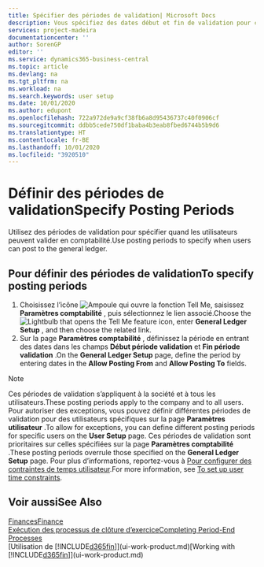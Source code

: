```yaml
---
title: Spécifier des périodes de validation| Microsoft Docs
description: Vous spécifiez des dates début et fin de validation pour configurer quand les utilisateurs peuvent valider en comptabilité.
services: project-madeira
documentationcenter: ''
author: SorenGP
editor: ''
ms.service: dynamics365-business-central
ms.topic: article
ms.devlang: na
ms.tgt_pltfrm: na
ms.workload: na
ms.search.keywords: user setup
ms.date: 10/01/2020
ms.author: edupont
ms.openlocfilehash: 722a972de9a9cf38fb6a8d95436737c40f0906cf
ms.sourcegitcommit: ddbb5cede750df1baba4b3eab8fbed6744b5b9d6
ms.translationtype: HT
ms.contentlocale: fr-BE
ms.lasthandoff: 10/01/2020
ms.locfileid: "3920510"
---
```

# <a name="specify-posting-periods"></a><span data-ttu-id="2c47a-103">Définir des périodes de validation</span><span class="sxs-lookup"><span data-stu-id="2c47a-103">Specify Posting Periods</span></span>
<span data-ttu-id="2c47a-104">Utilisez des périodes de validation pour spécifier quand les utilisateurs peuvent valider en comptabilité.</span><span class="sxs-lookup"><span data-stu-id="2c47a-104">Use posting periods to specify when users can post to the general ledger.</span></span>  

## <a name="to-specify-posting-periods"></a><span data-ttu-id="2c47a-105">Pour définir des périodes de validation</span><span class="sxs-lookup"><span data-stu-id="2c47a-105">To specify posting periods</span></span>
1. <span data-ttu-id="2c47a-106">Choisissez l’icône ![Ampoule qui ouvre la fonction Tell Me](media/ui-search/search_small.png "Dites-moi ce que vous voulez faire"), saisissez **Paramètres comptabilité** , puis sélectionnez le lien associé.</span><span class="sxs-lookup"><span data-stu-id="2c47a-106">Choose the ![Lightbulb that opens the Tell Me feature](media/ui-search/search_small.png "Tell me what you want to do") icon, enter **General Ledger Setup** , and then choose the related link.</span></span>  
2. <span data-ttu-id="2c47a-107">Sur la page **Paramètres comptabilité** , définissez la période en entrant des dates dans les champs **Début période validation** et **Fin période validation** .</span><span class="sxs-lookup"><span data-stu-id="2c47a-107">On the **General Ledger Setup** page, define the period by entering dates in the **Allow Posting From** and **Allow Posting To** fields.</span></span>  

> [!NOTE]  
>   <span data-ttu-id="2c47a-108">Ces périodes de validation s’appliquent à la société et à tous les utilisateurs.</span><span class="sxs-lookup"><span data-stu-id="2c47a-108">These posting periods apply to the company and to all users.</span></span> <span data-ttu-id="2c47a-109">Pour autoriser des exceptions, vous pouvez définir différentes périodes de validation pour des utilisateurs spécifiques sur la page **Paramètres utilisateur** .</span><span class="sxs-lookup"><span data-stu-id="2c47a-109">To allow for exceptions, you can define different posting periods for specific users on the **User Setup** page.</span></span> <span data-ttu-id="2c47a-110">Ces périodes de validation sont prioritaires sur celles spécifiées sur la page **Paramètres comptabilité** .</span><span class="sxs-lookup"><span data-stu-id="2c47a-110">These posting periods overrule those specified on the **General Ledger Setup** page.</span></span> <span data-ttu-id="2c47a-111">Pour plus d’informations, reportez-vous à [Pour configurer des contraintes de temps utilisateur](ui-define-granular-permissions.md#to-set-up-user-time-constraints).</span><span class="sxs-lookup"><span data-stu-id="2c47a-111">For more information, see [To set up user time constraints](ui-define-granular-permissions.md#to-set-up-user-time-constraints).</span></span>

## <a name="see-also"></a><span data-ttu-id="2c47a-112">Voir aussi</span><span class="sxs-lookup"><span data-stu-id="2c47a-112">See Also</span></span>
[<span data-ttu-id="2c47a-113">Finances</span><span class="sxs-lookup"><span data-stu-id="2c47a-113">Finance</span></span>](finance.md)  
[<span data-ttu-id="2c47a-114">Exécution des processus de clôture d’exercice</span><span class="sxs-lookup"><span data-stu-id="2c47a-114">Completing Period-End Processes</span></span>](year-how-complete-period-end-processes.md)  
<span data-ttu-id="2c47a-115">[Utilisation de [!INCLUDE[d365fin](includes/d365fin_md.md)]](ui-work-product.md)</span><span class="sxs-lookup"><span data-stu-id="2c47a-115">[Working with [!INCLUDE[d365fin](includes/d365fin_md.md)]](ui-work-product.md)</span></span>
